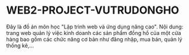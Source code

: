 # WEB2-PROJECT-VUTRUDONGHO
Đây là đồ án môn học "Lập trình web và ứng dụng nâng cao". Nội dung: trang web quản lý việc kinh doanh các sản phẩm đồng hồ của một cửa hàng bao gồm các chức năng cơ bản như đăng nhập, mua bán, quản lý thống kê,...
